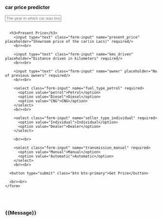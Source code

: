 <!DOCTYPE html>
<html>
  <head>
    <meta charset="utf-8" />
    <title>Car Price Predictor</title>
    <meta name="viewport" content="width=device-width, initial-scale=1" />
    <link
      href="https://cdn.jsdelivr.net/npm/bootstrap@5.0.1/dist/css/bootstrap.min.css"
      rel="stylesheet"
      integrity="sha384-+0n0xVW2eSR5OomGNYDnhzAbDsOXxcvSN1TPprVMTNDbiYZCxYbOOl7+AMvyTG2x"
      crossorigin="anonymous"
    />
  </head>
  <body class="bg-info d-flex align-items-center justify-content-center">
    <form class="g-3 bg-white px-4 py-3 rounded-2 mt-5" onsubmit="onSubmitClick(event)" action = "{{url_for_('predict') }}" method="POST">
      <h3 class="text-uppercase mb-4">car price predictor</h3>
        <input type="text" class="form-input" name="year" placeholder="The year in which car was brought" required/>
        <br><br>


      <h3>Present Price</h3>
        <input type="text" class="form-input" name="present_price" placeholder="Showroom price of the car(in Lacs)" required/>
        <br><br>

        <input type="text" class="form-input" name="kms_driven" placeholder="Distance driven in kilometers" required/>
        <br><br>

        <input type="text" class="form-input" name="owner" placeholder="No of previous owners" required/>
        <br><br>

        <select class="form-input" name="fuel_type_petrol" required>
          <option value="petrol">Petrol</option>
          <option value="Diesel">Diesel</option>
          <option value="CNG">CNG</option>
        </select>
        <br><br>

        <select class="form-input" name="seller_type_individual" required>
          <option value="Individual">Individual</option>
          <option value="Dealer">Dealer</option>
        </select>

        <br><br>

        <select class="form-input" name="transmission_manual" required>
          <option value="Manual">Manual</option>
          <option value="Automatic">Automatic</option>
        </select>
        <br><br>

      <button type="submit" class="btn btn-primary">Get Price</button>

      <br><br>
    </form>

  <br><br>
    <h3>{{Message}}</h3>
  </body>
</html>
